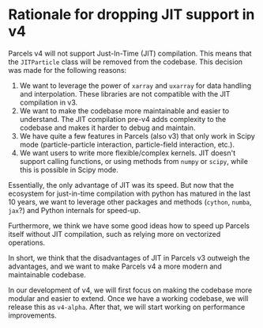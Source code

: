 # Rationale for dropping JIT support in v4

Parcels v4 will not support Just-In-Time (JIT) compilation. This means that the `JITParticle` class will be removed from the codebase. This decision was made for the following reasons:

1. We want to leverage the power of `xarray` and `uxarray` for data handling and interpolation. These libraries are not compatible with the JIT compilation in v3.
2. We want to make the codebase more maintainable and easier to understand. The JIT compilation pre-v4 adds complexity to the codebase and makes it harder to debug and maintain.
3. We have quite a few features in Parcels (also v3) that only work in Scipy mode (particle-particle interaction, particle-field interaction, etc.).
4. We want users to write more flexible/complex kernels. JIT doesn't support calling functions, or using methods from `numpy` or `scipy`, while this is possible in Scipy mode.

Essentially, the only advantage of JIT was its speed. But now that the ecosystem for just-in-time compilation with python has matured in the last 10 years, we want to leverage other packages and methods (`cython`, `numba`, `jax`?) and Python internals for speed-up.

Furthermore, we think we have some good ideas how to speed up Parcels itself without JIT compilation, such as relying more on vectorized operations.

In short, we think that the disadvantages of JIT in Parcels v3 outweigh the advantages, and we want to make Parcels v4 a more modern and maintainable codebase.

In our development of v4, we will first focus on making the codebase more modular and easier to extend. Once we have a working codebase, we will release this as `v4-alpha`. After that, we will start working on performance improvements.
